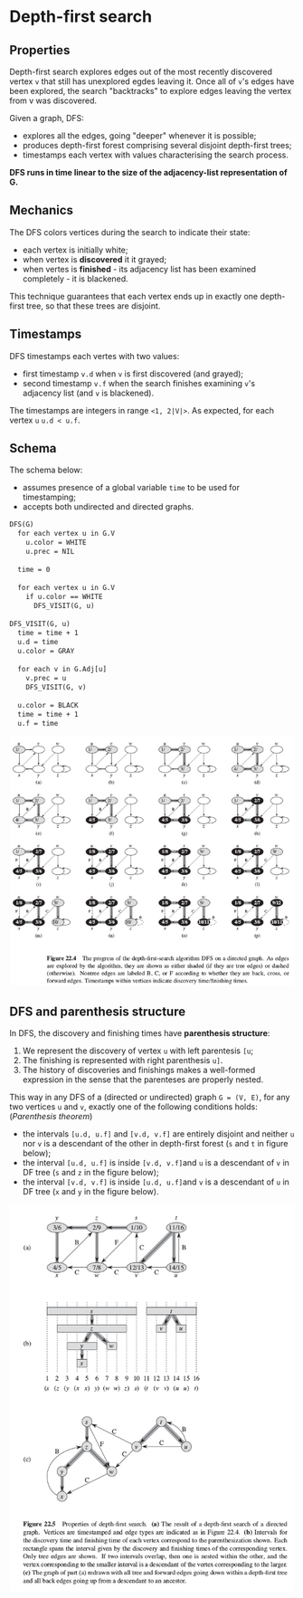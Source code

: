 # Depth-first search

## Properties

Depth-first search explores edges out of the most recently discovered vertex `v` that still has unexplored egdes leaving it.
Once all of `v`'s edges have been explored, the search "backtracks" to explore edges leaving the vertex from v was discovered.

Given a graph, DFS:
* explores all the edges, going "deeper" whenever it is possible;
* produces depth-first forest comprising several disjoint depth-first trees;
* timestamps each vertex with values characterising the search process.

**DFS runs in time linear to the size of the adjacency-list representation of G.**

## Mechanics

The DFS colors vertices during the search to indicate their state:
* each vertex is initially white;
* when vertex is **discovered** it it grayed;
* when vertes is **finished** - its adjacency list has been examined completely - it is blackened.

This technique guarantees that each vertex ends up in exactly one depth-first tree, so that these trees are disjoint.

## Timestamps

DFS timestamps each vertes with two values:
* first timestamp `v.d` when `v` is first discovered (and grayed);
* second timestamp `v.f` when the search finishes examining `v`'s adjacency list (and `v` is blackened).

The timestamps are integers in range `<1, 2|V|>`. As expected, for each vertex `u` `u.d < u.f`.

## Schema

The schema below:
* assumes presence of a global variable `time` to be used for timestamping;
* accepts both undirected and directed graphs.

```
DFS(G)
  for each vertex u in G.V
    u.color = WHITE
    u.prec = NIL

  time = 0

  for each vertex u in G.V
    if u.color == WHITE
      DFS_VISIT(G, u)

DFS_VISIT(G, u)
  time = time + 1
  u.d = time
  u.color = GRAY

  for each v in G.Adj[u]
    v.prec = u
    DFS_VISIT(G, v)

  u.color = BLACK
  time = time + 1
  u.f = time
```

![DFS schema in CLRS](./images/dfs_schema.png)

## DFS and parenthesis structure

In DFS, the discovery and finishing times have **parenthesis structure**:
1. We represent the discovery of vertex `u` with left parentesis `[u`;
2. The finishing is represented with right parenthesis `u]`.
3. The history of discoveries and finishings makes a well-formed expression in the sense that the parenteses are properly nested.

This way in any DFS of a (directed or undirected) graph `G = (V, E)`, for any two vertices `u` and `v`, exactly one of the following conditions holds: (*Parenthesis theorem*)
* the intervals `[u.d, u.f]` and `[v.d, v.f]` are entirely disjoint and neither `u` nor `v` is a descendant of the other in depth-first forest (`s` and `t` in figure below);
* the interval `[u.d, u.f]` is inside `[v.d, v.f]`and `u` is a descendant of `v` in DF tree (`s` and `z` in the figure below);
* the interval `[v.d, v.f]` is inside `[u.d, u.f]`and `v` is a descendant of `u` in DF tree (`x` and `y` in the figure below).

![DFS parenthesis schema in CLRS](./images/dfs_parenthesis.png)

